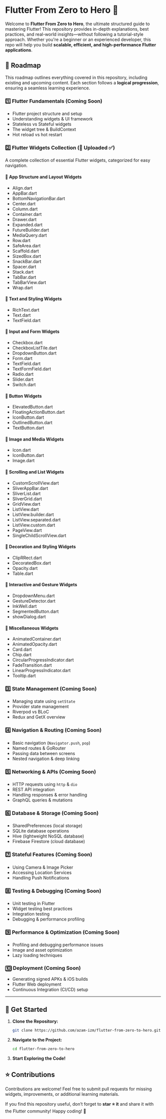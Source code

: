 # Flutter From Zero to Hero 🚀

Welcome to **Flutter From Zero to Hero**, the ultimate structured guide to mastering Flutter! This repository provides in-depth explanations, best practices, and real-world insights—without following a tutorial-style approach. Whether you're a beginner or an experienced developer, this repo will help you build **scalable, efficient, and high-performance Flutter applications**.

## 📌 Roadmap

This roadmap outlines everything covered in this repository, including existing and upcoming content. Each section follows a **logical progression**, ensuring a seamless learning experience.

### 1️⃣ **Flutter Fundamentals** (Coming Soon)
- Flutter project structure and setup
- Understanding widgets & UI framework
- Stateless vs Stateful widgets
- The widget tree & BuildContext
- Hot reload vs hot restart

### 2️⃣ **Flutter Widgets Collection** (📌 Uploaded ✅)
A complete collection of essential Flutter widgets, categorized for easy navigation.

#### 📂 **App Structure and Layout Widgets**
- Align.dart
- AppBar.dart
- BottomNavigationBar.dart
- Center.dart
- Column.dart
- Container.dart
- Drawer.dart
- Expanded.dart
- FutureBuilder.dart
- MediaQuery.dart
- Row.dart
- SafeArea.dart
- Scaffold.dart
- SizedBox.dart
- SnackBar.dart
- Spacer.dart
- Stack.dart
- TabBar.dart
- TabBarView.dart
- Wrap.dart

#### 📂 **Text and Styling Widgets**
- RichText.dart
- Text.dart
- TextField.dart

#### 📂 **Input and Form Widgets**
- Checkbox.dart
- CheckboxListTile.dart
- DropdownButton.dart
- Form.dart
- TextField.dart
- TextFormField.dart
- Radio.dart
- Slider.dart
- Switch.dart

#### 📂 **Button Widgets**
- ElevatedButton.dart
- FloatingActionButton.dart
- IconButton.dart
- OutlinedButton.dart
- TextButton.dart

#### 📂 **Image and Media Widgets**
- Icon.dart
- IconButton.dart
- Image.dart

#### 📂 **Scrolling and List Widgets**
- CustomScrollView.dart
- SliverAppBar.dart
- SliverList.dart
- SliverGrid.dart
- GridView.dart
- ListView.dart
- ListView.builder.dart
- ListView.separated.dart
- ListView.custom.dart
- PageView.dart
- SingleChildScrollView.dart

#### 📂 **Decoration and Styling Widgets**
- ClipRRect.dart
- DecoratedBox.dart
- Opacity.dart
- Table.dart

#### 📂 **Interactive and Gesture Widgets**
- DropdownMenu.dart
- GestureDetector.dart
- InkWell.dart
- SegmentedButton.dart
- showDialog.dart

#### 📂 **Miscellaneous Widgets**
- AnimatedContainer.dart
- AnimatedOpacity.dart
- Card.dart
- Chip.dart
- CircularProgressIndicator.dart
- FadeTransition.dart
- LinearProgressIndicator.dart
- Tooltip.dart

### 3️⃣ **State Management** (Coming Soon)
- Managing state using `setState`
- Provider state management
- Riverpod vs BLoC
- Redux and GetX overview

### 4️⃣ **Navigation & Routing** (Coming Soon)
- Basic navigation (`Navigator.push`, `pop`)
- Named routes & GoRouter
- Passing data between screens
- Nested navigation & deep linking

### 5️⃣ **Networking & APIs** (Coming Soon)
- HTTP requests using `http` & `dio`
- REST API integration
- Handling responses & error handling
- GraphQL queries & mutations

### 6️⃣ **Database & Storage** (Coming Soon)
- SharedPreferences (local storage)
- SQLite database operations
- Hive (lightweight NoSQL database)
- Firebase Firestore (cloud database)

### 7️⃣ **Stateful Features** (Coming Soon)
- Using Camera & Image Picker
- Accessing Location Services
- Handling Push Notifications

### 8️⃣ **Testing & Debugging** (Coming Soon)
- Unit testing in Flutter
- Widget testing best practices
- Integration testing
- Debugging & performance profiling

### 9️⃣ **Performance & Optimization** (Coming Soon)
- Profiling and debugging performance issues
- Image and asset optimization
- Lazy loading techniques

### 🔟 **Deployment** (Coming Soon)
- Generating signed APKs & iOS builds
- Flutter Web deployment
- Continuous Integration (CI/CD) setup

---

## 🚀 Get Started
1. **Clone the Repository:**
   ```sh
   git clone https://github.com/azam-izm/flutter-from-zero-to-hero.git
   ```
2. **Navigate to the Project:**
   ```sh
   cd flutter-from-zero-to-hero
   ```
3. **Start Exploring the Code!**

## ⭐ Contributions
Contributions are welcome! Feel free to submit pull requests for missing widgets, improvements, or additional learning materials.

If you find this repository useful, don’t forget to **star ⭐ it** and share it with the Flutter community! Happy coding! 🚀

